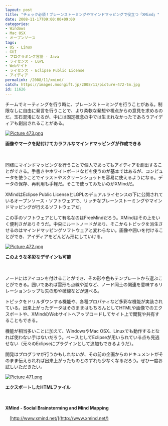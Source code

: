 ```yaml
---
layout: post
title: "チェック必須！ブレーンストーミングやマインドマッピングで役立つ「XMind」"
date: 2008-11-17T09:00:00+09:00
categories:
- Windows
- Mac OSX
- オープンソース
tags: 
- OS - Linux
- GUI
- プログラミング言語 - Java
- ライセンス - LGPL
- Webサイト
- ライセンス - Eclipse Public License
- アイディア
permalink: /2008/11/xmind/
catch: https://images.moongift.jp/2008/11/picture-472-tm.jpg
id: 11626
---
```

チームでミーティングを行う時に、ブレーンストーミングを行うことがある。制限なしに自由に発言を行うことで、より柔軟な発想や視点からの意見を求めるのだ。玉石混淆になるが、中には固定概念の中では生まれなかったであろうアイディアも創出されることがある。

  

[![Picture 473.png](https://images.moongift.jp/2008/11/picture-473-tm.jpg)](https://images.moongift.jp/2008/11/picture-473.png)  
  
**画像やマークを貼付けてカラフルなマインドマッピングが作成できる**

  

　

  

同様にマインドマッピングを行うことで個人であってもアイディアを創出することができる。手書きやホワイトボードなどを使うのが基本ではあるが、コンピュータを使うことでイラストやスクリーンショットを容易に使えるようになる。データの保存、再利用も手軽だ。そこで使ってみたいのがXMindだ。

  

XMindはEclipse Public LicenseとLGPLのデュアルライセンスの下に公開されているオープンソース・ソフトウェアで、リッチなブレーンストーミングやマインドマッピングが行えるソフトウェアだ。

  
  
<!--more-->  

この手のソフトウェアとして有名なのはFreeMindだろう。XMindはその上をいく便利さがありそうだ。中央にルートノードがあり、そこからトピックを派生させるのはマインドマッピングソフトウェアと変わらない。画像や囲いを付けることができ、アイディアをどんどん形にしていける。

  

[![Picture 472.png](https://images.moongift.jp/2008/11/picture-472-tm.jpg)](https://images.moongift.jp/2008/11/picture-472.png)  
  
**このような多彩なデザインも可能**

  

　

  

ノードにはアイコンを付けることができ、その形や色もテンプレートから選ぶことができる。囲いであれば雲形も点線や湖など、ノード同士の関連を意味するリレーションシップも矢の形や破線などが選べる。

  

トピックをドリルダウンする機能や、各種プロパティなど多彩な機能が実装されている。出来上がったデータはそのままはもちろんとしてHTMLや画像でのエクスポートや、XMindのWebサイトへアップロードしてサイト上で閲覧や共有することもできる。

  

機能が相当多いことに加えて、WindowsやMac OSX、Linuxでも動作するとなれば使わない手はないだろう。ベースとしてEclipseが用いられている点も見逃せない（元々のEclipseにプラグインとして追加もできるようだ）。

  

開発はプログラマが行うかもしれないが、その前の企画からのドキュメントがそのまま伝えられれば出来上がったものとのずれも少なくなるだろう。ぜひ一度お試しいただきたい。

  

[![Picture 471.png](https://images.moongift.jp/2008/11/picture-471-tm.jpg)](https://images.moongift.jp/2008/11/picture-471.png)  
  
**エクスポートしたHTMLファイル**

  

　

  

**XMind - Social Brainstorming and Mind Mapping**  
  
　[http://www.xmind.net/](http://www.xmind.net/)

  
